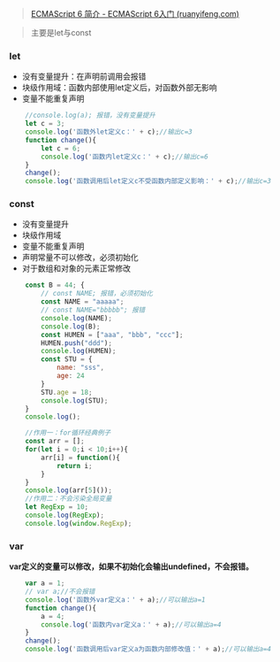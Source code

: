 > [ECMAScript 6 简介 - ECMAScript 6入门 (ruanyifeng.com)](https://es6.ruanyifeng.com/?search=assign&x=11&y=3#docs/intro)

> 主要是let与const

### let

- 没有变量提升：在声明前调用会报错
- 块级作用域：函数内部使用let定义后，对函数外部无影响
- 变量不能重复声明

```javascript
    //console.log(a); 报错，没有变量提升
    let c = 3;
    console.log('函数外let定义c：' + c);//输出c=3 
    function change(){
        let c = 6;
        console.log('函数内let定义c：' + c);//输出c=6
    }
    change();
    console.log('函数调用后let定义c不受函数内部定义影响：' + c);//输出c=3
```

### const

- 没有变量提升
- 块级作用域
- 变量不能重复声明
- 声明常量不可以修改，必须初始化
- 对于数组和对象的元素正常修改

```javascript
    const B = 44; {
        // const NAME; 报错，必须初始化
        const NAME = "aaaaa";
        // const NAME="bbbbb"; 报错
        console.log(NAME);
        console.log(B);
        const HUMEN = ["aaa", "bbb", "ccc"];
        HUMEN.push("ddd");
        console.log(HUMEN);
        const STU = {
            name: "sss",
            age: 24
        }
        STU.age = 18;
        console.log(STU);
    }
    console.log();
```

```javascript
    //作用一：for循环经典例子
    const arr = [];
    for(let i = 0;i < 10;i++){
        arr[i] = function(){
            return i;
        }
    }
    console.log(arr[5]());
    //作用二：不会污染全局变量
    let RegExp = 10;
    console.log(RegExp);
    console.log(window.RegExp);
```

### var

**var定义的变量可以修改，如果不初始化会输出undefined，不会报错。**

```javascript
    var a = 1;
    // var a;//不会报错
    console.log('函数外var定义a：' + a);//可以输出a=1
    function change(){
        a = 4;
        console.log('函数内var定义a：' + a);//可以输出a=4
    }
    change();
    console.log('函数调用后var定义a为函数内部修改值：' + a);//可以输出a=4
```
